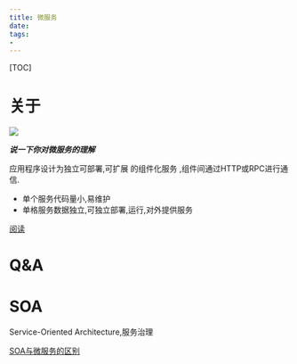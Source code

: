 ```yaml
---
title: 微服务
date: 
tags:
- 
---
```

<!-- TOC -->


<!-- /TOC -->

[TOC]

# 关于



![](http://dubbo.apache.org/docs/zh-cn/user/sources/images/dubbo-architecture-roadmap.jpg)



***说一下你对微服务的理解***

应用程序设计为独立可部署,可扩展 的组件化服务 ,组件间通过HTTP或RPC进行通信.

* 单个服务代码量小,易维护
* 单格服务数据独立,可独立部署,运行,对外提供服务



[阅读](https://blog.csdn.net/kde/article/details/51817622)



# Q&A





# SOA

Service-Oriented Architecture,服务治理

[SOA与微服务的区别](https://www.cnblogs.com/ynuo/p/5913955.html)




